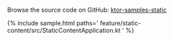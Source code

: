 [//]: # (title: Static)
[//]: # (category: samples)
[//]: # (permalink: /samples/feature/static.html)
[//]: # (caption: Example of Serving Static Files)
[//]: # (redirect_from: redirect_from)
[//]: # (- /samples/static.html: - /samples/static.html)

Browse the source code on GitHub: [ktor-samples-static](https://github.com/ktorio/ktor-samples/tree/master/feature/static-content)

{% include sample.html paths='
    feature/static-content/src/StaticContentApplication.kt
' %}